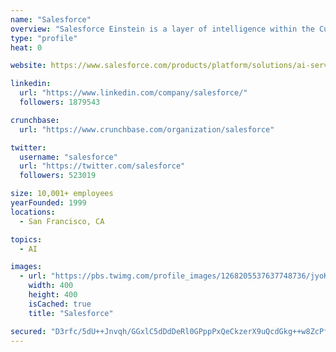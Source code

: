 ```yaml
---
name: "Salesforce"
overview: "Salesforce Einstein is a layer of intelligence within the Customer 360 Platform that brings powerful AI technologies to everyone, right where they work. And with the Einstein Platform, admins and developers have a rich set of platform services to build smarter apps and customize AI for their businesses."
type: "profile"
heat: 0

website: https://www.salesforce.com/products/platform/solutions/ai-services/

linkedin:
  url: "https://www.linkedin.com/company/salesforce/"
  followers: 1879543

crunchbase:
  url: "https://www.crunchbase.com/organization/salesforce"

twitter:
  username: "salesforce"
  url: "https://twitter.com/salesforce"
  followers: 523019

size: 10,001+ employees
yearFounded: 1999
locations:
  - San Francisco, CA

topics:
  - AI

images:
  - url: "https://pbs.twimg.com/profile_images/1268205537637748736/jyoK_62Q_400x400.jpg"
    width: 400
    height: 400
    isCached: true
    title: "Salesforce"

secured: "D3rfc/5dU++Jnvqh/GGxlC5dDdDeRl0GPppPxQeCkzerX9uQcdGkg++w8ZcPf/w6FZ86kpVavS+9M2WpVKwAU1Yxo9ohJAyq+PeXwKiwtD4TqwNGhuGUJTavmpPapiN7GBtFgqsRXg6X1NfR1Q/UUlJI6qDQmddBQjijt41sAI3wlAAZKyYBEDA+SOx7halIzmCsT1KKebR3FMpq4CXscAL3qlQGUmoTz8rk61dSEgUcjvlFFBq1ABORVpH59J3qgvMm0vyWF2Xp1k/bnVLFRwpm1+y4+C+NQM0spRpJF8S6xdRvz2sJi1RlPkCHym2+TsmlDPEpn5s2LYA3WiK0bRzc/ohTpU1XEunPwWF5daoee4RmAVNCRqDIbUgTMm5iZJobHM0M/WTy93RzR4ik3lCsIP679RNYov4kv4pKlqs=;eWzqWJEWlr0mgmeZ9th5iw=="
---
```


